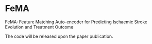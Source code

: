 # FeMA
FeMA: Feature Matching Auto-encoder for Predicting Ischaemic Stroke Evolution and Treatment Outcome

The code will be released upon the paper publication. 
